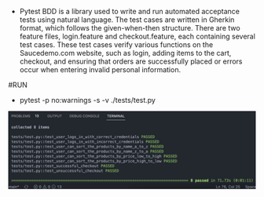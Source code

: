- Pytest BDD is a library used to write and run automated acceptance tests using natural language. The test cases are written in Gherkin format, which follows the given-when-then structure. There are two feature files, login.feature and checkout.feature, each containing several test cases. These test cases verify various functions on the Saucedemo.com website, such as login, adding items to the cart, checkout, and ensuring that orders are successfully placed or errors occur when entering invalid personal information.

#RUN
- pytest -p no:warnings -s -v ./tests/test.py

<img width="939" alt="Screenshot 2023-04-12 at 17 04 38" src="test.png">